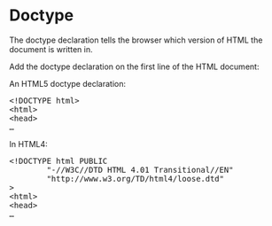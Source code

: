 # Doctype

The doctype declaration tells the browser which version of HTML the document is written in.

Add the doctype declaration on the first line of the HTML document:

An HTML5 doctype declaration:

<pre>
<span class="highlight">&lt;!DOCTYPE html&gt;</span>
&lt;html&gt;
&lt;head&gt;
&#8230;
</pre>

In HTML4:

<pre>
<span class="highlight">&lt;!DOCTYPE html PUBLIC
&#9;"-//W3C//DTD HTML 4.01 Transitional//EN"
&#9;"http://www.w3.org/TD/html4/loose.dtd"
&gt;</span>
&lt;html&gt;
&lt;head&gt;
&#8230;
</pre>